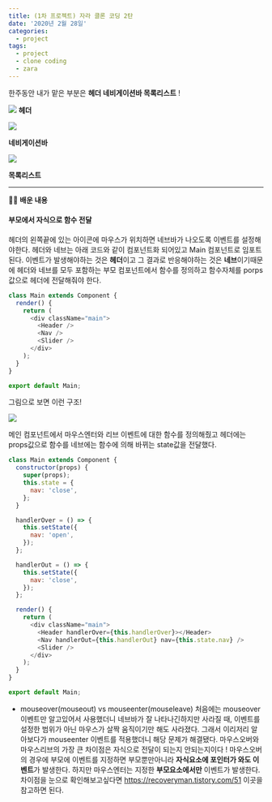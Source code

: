```yaml
---
title: (1차 프로젝트) 자라 클론 코딩 2탄
date: '2020년 2월 28일'
categories:
  - project
tags:
  - project
  - clone coding
  - zara
---
```


한주동안 내가 맡은 부분은 **헤더 네비게이션바 목록리스트** !

![](https://images.velog.io/images/ppl8709/post/5f84b72a-32c1-4c05-840b-cc99ae502b8d/image.png)
**헤더**

![](https://images.velog.io/images/ppl8709/post/3227e6f5-2052-458f-89ad-f55b73a2d30f/image.png)

**네비게이션바**

![](https://images.velog.io/images/ppl8709/post/79236714-6770-4778-bb59-2d9484a9d675/image.png)

**목록리스트**

---

✍🏻 **배운 내용**

#### **부모에서 자식으로 함수 전달**

헤더의 왼쪽끝에 있는 아이콘에 마우스가 위치하면 네브바가 나오도록 이벤트를 설정해야한다.
헤더와 네브는 아래 코드와 같이 컴포넌트화 되어있고 Main 컴포넌트로 임포트된다. 이벤트가 발생해야하는 것은 **헤더**이고 그 결과로 반응해야하는 것은 **네브**이기때문에 헤더와 네브를 모두 포함하는 부모 컴포넌트에서 함수를 정의하고 함수자체를 porps값으로 헤더에 전달해줘야 한다.

```js
class Main extends Component {
  render() {
    return (
      <div className="main">
        <Header />
        <Nav />
        <Slider />
      </div>
    );
  }
}

export default Main;
```

그림으로 보면 이런 구조!

![](https://images.velog.io/images/ppl8709/post/433ca154-a071-48cd-9676-f03363cfdb2f/image.png)

메인 컴포넌트에서 마우스엔터와 리브 이벤트에 대한 함수를 정의해줬고 헤더에는 props값으로 함수를 네브에는 함수에 의해 바뀌는 state값을 전달했다.

```js
class Main extends Component {
  constructor(props) {
    super(props);
    this.state = {
      nav: 'close',
    };
  }

  handlerOver = () => {
    this.setState({
      nav: 'open',
    });
  };

  handlerOut = () => {
    this.setState({
      nav: 'close',
    });
  };

  render() {
    return (
      <div className="main">
        <Header handlerOver={this.handlerOver}></Header>
        <Nav handlerOut={this.handlerOut} nav={this.state.nav} />
        <Slider />
      </div>
    );
  }
}

export default Main;
```

- mouseover(mouseout) vs mouseenter(mouseleave)
  처음에는 mouseover 이벤트만 알고있어서 사용했더니 네브바가 잘 나타나긴하지만 사라질 때, 이벤트를 설정한 범위가 아닌 마우스가 살짝 움직이기만 해도 사라졌다. 그래서 이리저리 알아보다가 mouseenter 이벤트를 적용했더니 해당 문제가 해결됐다.
  마우스오버와 마우스리브의 가장 큰 차이점은 자식으로 전달이 되는지 안되는지이다 ! 마우스오버의 경우에 부모에 이벤트를 지정하면 부모뿐만아니라 **자식요소에 포인터가 와도 이벤트**가 발생한다. 하지만 마우스엔터는 지정한 **부모요소에서만** 이벤트가 발생한다.
  차이점을 눈으로 확인해보고싶다면 https://recoveryman.tistory.com/51 이곳을 참고하면 된다.
